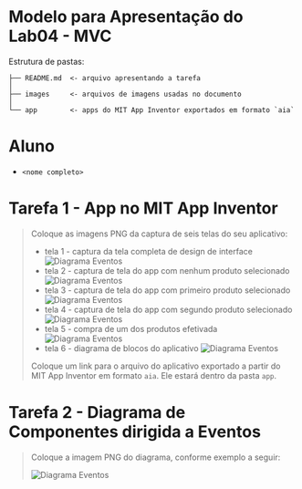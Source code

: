 # Modelo para Apresentação do Lab04 - MVC

Estrutura de pastas:

~~~
├── README.md  <- arquivo apresentando a tarefa
│
├── images     <- arquivos de imagens usadas no documento
│
└── app        <- apps do MIT App Inventor exportados em formato `aia`
~~~

# Aluno
* `<nome completo>`

# Tarefa 1 - App no MIT App Inventor

> Coloque as imagens PNG da captura de seis telas do seu aplicativo:
> * tela 1 - captura da tela completa de design de interface
> ![Diagrama Eventos](images/geral.png)
> * tela 2 - captura de tela do app com nenhum produto selecionado
> ![Diagrama Eventos](images/tela-inicial.png)
> * tela 3 - captura de tela do app com primeiro produto selecionado
> ![Diagrama Eventos](images/placa-de-vide.PNG)
> * tela 4 - captura de tela do app com segundo produto selecionado
> ![Diagrama Eventos](images/dinossauro-tela.PNG)
> * tela 5 - compra de um dos produtos efetivada
> ![Diagrama Eventos](images/exemplo-de-compra.PNG)
> * tela 6 - diagrama de blocos do aplicativo
> ![Diagrama Eventos](images/firstviewbuttons.PNG)
>
> Coloque um link para o arquivo do aplicativo exportado a partir do MIT App Inventor em formato `aia`. Ele estará dentro da pasta `app`.

# Tarefa 2 - Diagrama de Componentes dirigida a Eventos

> Coloque a imagem PNG do diagrama, conforme exemplo a seguir:
>
> ![Diagrama Eventos](images/mit-app-inventor-events.png)
